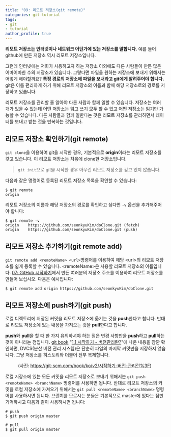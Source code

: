 ```yaml
---
title: "09: 리모트 저장소(git remote)"
categories: git-tutorial
tags:
- git
- tutorial
author_profile: true
---
```


**리모트 저장소는 인터넷이나 네트워크 어딘가에 있는 저장소를 말합니다.** 예를 들어 github에 만든 저장소 역시 리모트 저장소입니다.

그런데 인터넷에는 저희가 사용하고자 하는 저장소 이외에도 다른 사람들이 만든 많은 어마어마한 수의 저장소가 있습니다. 그렇다면 파일을 원하는 저장소에 보내기 위해서는 어떻게 해야할까요? **특정 경로의 저장소에 파일을 보내라고 git에게 알려주어야 합니다.** git은 이를 편리하게 하기 위해 리모트 저장소의 이름과 함께 해당 저장소로의 경로를 저장하고 있습니다. 

리모트 저장소를 관리할 줄 알아야 다른 사람과 함께 일할 수 있습니다. 저장소는 여러 개가 있을 수 있는데 어떤 저장소는 읽고 쓰기 모두 할 수 있고 어떤 저장소는 읽기만 가능할 수 있습니다. 다른 사람들과 함께 일한다는 것은 리모트 저장소를 관리하면서 데이터를 보내고 받는 것을 반복하는 것입니다.

## 리모트 저장소 확인하기(git remote)

`git clone`을 이용하여 git을 시작한 경우, 기본적으로 **origin**이라는 리모트 저장소를 갖고 있습니다. 이 리모트 저장소는 처음에 clone한 저장소입니다.
> `git init`으로 git을 시작한 경우 아무런 리모트 저장소를 갖고 있지 않습니다.

다음과 같은 명령어로 등록된 리모트 저장소 목록을 확인할 수 있습니다:

``` 
$ git remote
origin
```

리모트 저장소의 이름과 해당 저장소의 경로를 확인하고 싶다면 `-v` 옵션을 추가해주어야 합니다:

``` 
$ git remote -v
origin    https://github.com/seonkyuKim/doClone.git (fetch)
origin    https://github.com/seonkyuKim/doClone.git (push)
```



## 리모트 저장소 추가하기(git remote add)

`git remote add <remoteName> <url>`명령어를 이용하여 해당 &lt;url&gt;의 리모트 저장소를 쉽게 등록할 수 있습니다. &lt;remoteName&gt;은 사용할 리모트 저장소의 이름입니다. [07: GitHub 시작하기](https://seonkyukim.github.io/git-tutorial/starting-github/#)에서 만든 여러분의 저장소 주소를 이용하여 리모트 저장소를 만들어 보십시오. 다음은 예시입니다:

``` 
$ git remote add origin https://github.com/seonkyuKim/doClone.git
```

## 리모트 저장소에 push하기(git push)

로컬 디렉토리에 저장된 커밋을 리모트 저장소에 옮기는 것을 **push**한다고 합니다. 반대로 리모트 저장소에 있는 내용을 가져오는 것을 **pull**한다고 합니다.

**push**와 **pull**을 할 때 한 가지 유의하셔야 하는 점은 변경 사항만을 **push**하고 **pull**하는 것이 아니라는 점입니다. [git book](https://git-scm.com/book/ko/v2) "[1.1 시작하기 - 버전관리란?](https://git-scm.com/book/ko/v2/%EC%8B%9C%EC%9E%91%ED%95%98%EA%B8%B0-%EB%B2%84%EC%A0%84-%EA%B4%80%EB%A6%AC%EB%9E%80%3F)"에 나온 내용을 잠깐 확인하면, DVCS(분산 버전 관리 시스템)은 단순히 파일의 마지막 커밋만을 저장하지 않습니다. 그냥 저장소를 히스토리와 더불어 전부 복제합니다. 

<figure class="align-center">
<img src="{{ site.url }}{{ site.baseurl }}/assets/images/2019-02-28-git-remote/01.png" alt="">
<figcaption>(사진: <a href="https://git-scm.com/book/ko/v2/%EC%8B%9C%EC%9E%91%ED%95%98%EA%B8%B0-%EB%B2%84%EC%A0%84-%EA%B4%80%EB%A6%AC%EB%9E%80%3F">https://git-scm.com/book/ko/v2/시작하기-버전-관리란%3F</a>)</figcaption>
</figure> 


로컬 저장소에 있는 모든 커밋을 리모트 저장소로 보내기 위해서는 `git push <remoteName> <branchName>` 명령어를 사용하면 됩니다. 반대로 리모트 저장소의 커밋을 로컬 저장소에 가져오기 위해서는 `git pull <remoteName> <branchName>` 명령어를 사용하시면 됩니다. 브랜치를 모르시는 분들은 기본적으로 master에 있다는 점만 기억하시고 다음과 같이 사용하시면 됩니다:


``` 
# push
$ git push origin master

# pull
$ git pull origin master
```
